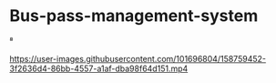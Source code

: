 # Bus-pass-management-system
⁸


https://user-images.githubusercontent.com/101696804/158759452-3f2636d4-86bb-4557-a1af-dba98f64d151.mp4

